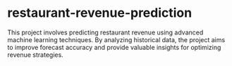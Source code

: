 # restaurant-revenue-prediction
This project involves predicting restaurant revenue using advanced machine learning techniques. By analyzing historical data, the project aims to improve forecast accuracy and provide valuable insights for optimizing revenue strategies.
